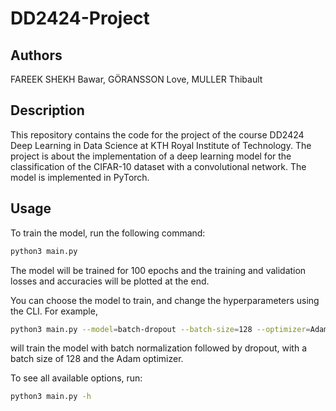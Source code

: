 # DD2424-Project

## Authors

FAREEK SHEKH Bawar, GÖRANSSON Love, MULLER Thibault

## Description

This repository contains the code for the project of the course DD2424 Deep Learning in Data Science at KTH Royal Institute of Technology. The project is about the implementation of a deep learning model for the classification of the CIFAR-10 dataset with a convolutional network. The model is implemented in PyTorch.

## Usage

To train the model, run the following command:

```bash
python3 main.py
```

The model will be trained for 100 epochs and the training and validation losses and accuracies will be plotted at the end.

You can choose the model to train, and change the hyperparameters using the CLI. For example,

```bash
python3 main.py --model=batch-dropout --batch-size=128 --optimizer=Adam
```

will train the model with batch normalization followed by dropout, with a batch size of 128 and the Adam optimizer.

To see all available options, run:

```bash
python3 main.py -h
```

